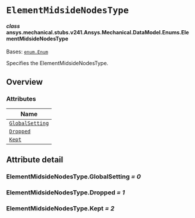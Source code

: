 <!-- vale off -->

<a id="elementmidsidenodestype"></a>

# `ElementMidsideNodesType`

<a id="ansys.mechanical.stubs.v241.Ansys.Mechanical.DataModel.Enums.ElementMidsideNodesType"></a>

#### *class* ansys.mechanical.stubs.v241.Ansys.Mechanical.DataModel.Enums.ElementMidsideNodesType

Bases: [`enum.Enum`](https://docs.python.org/3/library/enum.html#enum.Enum)

Specifies the ElementMidsideNodesType.

<!-- !! processed by numpydoc !! -->

<a id="overview"></a>

## Overview

### Attributes

| Name |
| ------------------------------------------------------------- |
| [`GlobalSetting`](#ElementMidsideNodesType.GlobalSetting) |
| [`Dropped`](#ElementMidsideNodesType.Dropped) |
| [`Kept`](#ElementMidsideNodesType.Kept) |

<a id="attribute-detail"></a>

## Attribute detail

<a id="ElementMidsideNodesType.GlobalSetting"></a>

### ElementMidsideNodesType.GlobalSetting *= 0*

<a id="ElementMidsideNodesType.Dropped"></a>

### ElementMidsideNodesType.Dropped *= 1*

<a id="ElementMidsideNodesType.Kept"></a>

### ElementMidsideNodesType.Kept *= 2*

<!-- vale on -->
